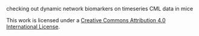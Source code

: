 checking out dynamic network biomarkers on timeseries CML data in mice 

This work is licensed under a
[Creative Commons Attribution 4.0 International License][cc-by].

[cc-by]: http://creativecommons.org/licenses/by/4.0/
